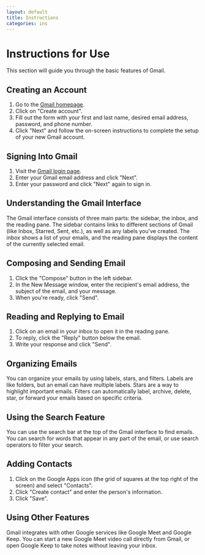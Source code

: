 ```yaml
---
layout: default
title: Instructions 
categories: ins
---
```


# Instructions for Use

This section will guide you through the basic features of Gmail.

## Creating an Account

1. Go to the [Gmail homepage](https://mail.google.com).
2. Click on "Create account".
3. Fill out the form with your first and last name, desired email address, password, and phone number.
4. Click "Next" and follow the on-screen instructions to complete the setup of your new Gmail account.

## Signing Into Gmail

1. Visit the [Gmail login page](https://mail.google.com).
2. Enter your Gmail email address and click "Next".
3. Enter your password and click "Next" again to sign in.

## Understanding the Gmail Interface

The Gmail interface consists of three main parts: the sidebar, the inbox, and the reading pane. The sidebar contains links to different sections of Gmail (like Inbox, Starred, Sent, etc.), as well as any labels you've created. The inbox shows a list of your emails, and the reading pane displays the content of the currently selected email.

## Composing and Sending Email

1. Click the "Compose" button in the left sidebar.
2. In the New Message window, enter the recipient's email address, the subject of the email, and your message.
3. When you're ready, click "Send".

## Reading and Replying to Email

1. Click on an email in your inbox to open it in the reading pane.
2. To reply, click the "Reply" button below the email.
3. Write your response and click "Send".

## Organizing Emails

You can organize your emails by using labels, stars, and filters. Labels are like folders, but an email can have multiple labels. Stars are a way to highlight important emails. Filters can automatically label, archive, delete, star, or forward your emails based on specific criteria.

## Using the Search Feature

You can use the search bar at the top of the Gmail interface to find emails. You can search for words that appear in any part of the email, or use search operators to filter your search.

## Adding Contacts

1. Click on the Google Apps icon (the grid of squares at the top right of the screen) and select "Contacts".
2. Click "Create contact" and enter the person's information.
3. Click "Save".

## Using Other Features

Gmail integrates with other Google services like Google Meet and Google Keep. You can start a new Google Meet video call directly from Gmail, or open Google Keep to take notes without leaving your inbox.